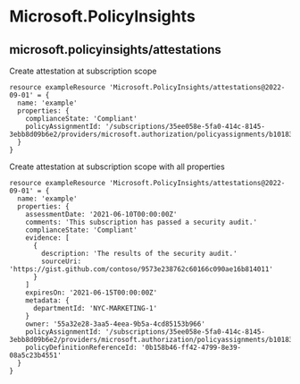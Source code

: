 # Microsoft.PolicyInsights

## microsoft.policyinsights/attestations

Create attestation at subscription scope
```bicep
resource exampleResource 'Microsoft.PolicyInsights/attestations@2022-09-01' = {
  name: 'example'
  properties: {
    complianceState: 'Compliant'
    policyAssignmentId: '/subscriptions/35ee058e-5fa0-414c-8145-3ebb8d09b6e2/providers/microsoft.authorization/policyassignments/b101830944f246d8a14088c5'
  }
}
```

Create attestation at subscription scope with all properties
```bicep
resource exampleResource 'Microsoft.PolicyInsights/attestations@2022-09-01' = {
  name: 'example'
  properties: {
    assessmentDate: '2021-06-10T00:00:00Z'
    comments: 'This subscription has passed a security audit.'
    complianceState: 'Compliant'
    evidence: [
      {
        description: 'The results of the security audit.'
        sourceUri: 'https://gist.github.com/contoso/9573e238762c60166c090ae16b814011'
      }
    ]
    expiresOn: '2021-06-15T00:00:00Z'
    metadata: {
      departmentId: 'NYC-MARKETING-1'
    }
    owner: '55a32e28-3aa5-4eea-9b5a-4cd85153b966'
    policyAssignmentId: '/subscriptions/35ee058e-5fa0-414c-8145-3ebb8d09b6e2/providers/microsoft.authorization/policyassignments/b101830944f246d8a14088c5'
    policyDefinitionReferenceId: '0b158b46-ff42-4799-8e39-08a5c23b4551'
  }
}
```
